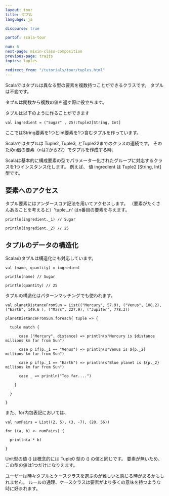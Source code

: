 ```yaml
---
layout: tour
title: タプル
language: ja

discourse: true

partof: scala-tour

num: 6
next-page: mixin-class-composition
previous-page: traits
topics: tuples

redirect_from: "/tutorials/tour/tuples.html"
---
```


Scalaではタプルは異なる型の要素を複数持つことができるクラスです。
タプルは不変です。

タプルは関数から複数の値を返す際に役立ちます。

タプルは以下のように作ることができます

```tut
val ingredient = ("Sugar" , 25):Tuple2[String, Int]
```
ここではString要素を1つとInt要素を1つ含むタプルを作っています。

Scalaではタプルは Tuple2, Tuple3, とTuple22までのクラスの連続です。
そのためn個の要素（nは2から22）でタプルを作成する時、

Scalaは基本的に構成要素の型でパラメーター化されたグループに対応するクラスを1つインスタンス化します。
例えば、 値 ingredient は Tuple2 [String, Int]型です。

## 要素へのアクセス

タプル要素にはアンダースコア記法を用いてアクセスします。
（要素がたくさんあることを考えると）'tuple._n' はn番目の要素を与えます。

```tut
println(ingredient._1) // Sugar

println(ingredient._2) // 25
```

## タプルのデータの構造化

Scalaのタプルは構造化にも対応しています。

```tut
val (name, quantity) = ingredient

println(name) // Sugar

println(quantity) // 25
```

タプルの構造化はパターンマッチングでも使われます。

```tut
val planetDistanceFromSun = List(("Mercury", 57.9), ("Venus", 108.2), ("Earth", 149.6 ), ("Mars", 227.9), ("Jupiter", 778.3))

planetDistanceFromSun.foreach{ tuple => {
  
  tuple match {
    
      case ("Mercury", distance) => println(s"Mercury is $distance millions km far from Sun")
      
      case p if(p._1 == "Venus") => println(s"Venus is ${p._2} millions km far from Sun")
      
      case p if(p._1 == "Earth") => println(s"Blue planet is ${p._2} millions km far from Sun")
      
      case _ => println("Too far....")
      
    }
    
  }
  
}
```

また、for内包表記においては、

```tut
val numPairs = List((2, 5), (3, -7), (20, 56))

for ((a, b) <- numPairs) {

  println(a * b)
  
}
```

Unit型の値 () は概念的には Tuple0 型の () の値と同じです。
要素が無いため、この型の値は1つだけになりえます。

ユーザーは時々タプルとケースクラスを選ぶのが難しいと感じる時があるかもしれません。
ルールの通理、ケースクラスは要素がより多くの意味を持つような時に好まれます。
